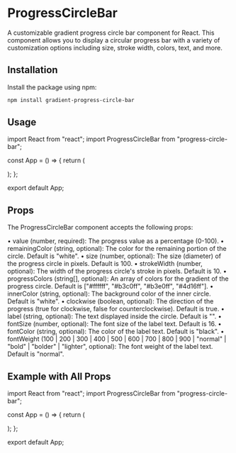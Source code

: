 # ProgressCircleBar

A customizable gradient progress circle bar component for React. This component allows you to display a circular progress bar with a variety of customization options including size, stroke width, colors, text, and more.

## Installation

Install the package using npm:

```bash
npm install gradient-progress-circle-bar
```

## Usage

import React from "react";
import ProgressCircleBar from "progress-circle-bar";

const App = () => {
return (
  <div>
    <ProgressCircleBar 
      value={75} 
      label="75%" 
      fontWeight="bold" 
    />
  </div>
  );
};

export default App;

## Props

The ProgressCircleBar component accepts the following props:

• value (number, required): The progress value as a percentage (0-100).
• remainingColor (string, optional): The color for the remaining portion of the circle. Default is "white".
• size (number, optional): The size (diameter) of the progress circle in pixels. Default is 100.
• strokeWidth (number, optional): The width of the progress circle's stroke in pixels. Default is 10.
• progressColors (string[], optional): An array of colors for the gradient of the progress circle. Default is ["#ffffff", "#b3c0ff", "#b3e0ff", "#4d16ff"].
• innerColor (string, optional): The background color of the inner circle. Default is "white".
• clockwise (boolean, optional): The direction of the progress (true for clockwise, false for counterclockwise). Default is true.
• label (string, optional): The text displayed inside the circle. Default is "".
• fontSize (number, optional): The font size of the label text. Default is 16.
• fontColor (string, optional): The color of the label text. Default is "black".
• fontWeight (100 | 200 | 300 | 400 | 500 | 600 | 700 | 800 | 900 | "normal" | "bold" | "bolder" | "lighter", optional): The font weight of the label text. Default is "normal".

## Example with All Props

import React from "react";
import ProgressCircleBar from "progress-circle-bar";

const App = () => {
return (
  <div>
    <ProgressCircleBar
      value={75}
      remainingColor="lightgray"
      size={150}
      strokeWidth={15}
      progressColors={["#ff0000", "#00ff00", "#0000ff"]}
      innerColor="#f0f0f0"
      clockwise={false}
      label="75%"
      fontSize={20}
      fontColor="blue"
      fontWeight="bold"
    />
  </div>
  );
};

export default App;
